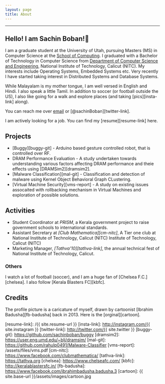 ```yaml
---
layout: page
title: About
---
```

---

## Hello! I am Sachin Boban!👋

I am a graduate student at the University of Utah, pursuing Masters (MS) in
Computer Science at the [School of Computing][soc-link]. I graduated with a
Bachelor of Technology in Computer Science from
[Department of Computer Science and Engineering][csed-link], National Institute
of Technology, Calicut (NITC). My interests include Operating Systems, Embedded
Systems etc. Very recently I have started taking interest in Distributed Systems
and Database Systems.

While Malayalam is my mother tongue, I am well versed in English and Hindi. I
also speak a little Tamil. In addition to soccer (or football outside the US),
I also like going for a walk and explore places (and taking [pics][insta-link]
along).

You can reach me over [email](mailto:sachinbobank@gmail.com) or
[@sachinBoban][twitter-link].

I am actively looking for a job. You can find my [resume][resume-link] here.

## Projects
* [Buggy][buggy-git] - Arduino based gesture controlled robot, that is
  controlled over RF.
* DRAM Performance Evaluation - A study undertaken towards understanding various
  factors affecting DRAM performance and theie effects using
  [DRAMSim2][dramsim2].
* [Malware Classification][mal-git] - Classification and detection of malware
  using Kernel Object Behavioral Graph CLustering.
* [Virtual Machine Security][vms-report] - A study on existing issues assocaited
  with rollbacking mechanism in Virtual Machines and exploration of possible
  solutions.

## Activities
* Student Coordinator at _PRISM_, a Kerala government project to raise
  government schools to international standards.
* Assistant Secretary at _[Club Mathematica][cm-nitc]_,  A Tier one club at
  National Institute of Technology, Calicut (NITC)
  Institute of Technology, Calicut (NITC)
* Marketing Manager, _[Tathva'10][tathva-link]_, the annual technical fest of
  National Institute of Technology, Calicut.

### Others
I watch a lot of football (soccer), and I am a huge fan of
[Chelsea F.C.][chelsea]. I also follow [Kerala Blasters FC][kbfc].

## Credits
The profile picture is a caricature of myself, drawn by cartoonist
[Ibrahim Badusha][fb-badusha] back in 2013. Here is the [orginal][cartoon].

[soc-link]: https://www.cs.utah.edu/
[csed-link]: http://www.cse.nitc.ac.in/
[resume-link]: /{{ site.resume-url }}
[insta-link]: http://instagram.com/{{ site.instagram }}
[twitter-link]: http://twitter.com/{{ site.twitter }}
[buggy-git]: https://github.com/sachinboban/buggy
[dramsim2]: https://user.eng.umd.edu/~blj/dramsim/
[mal-git]: https://github.com/rahulp0491/Malware-Classifier
[vms-report]: /assets/files/vms.pdf
[cm-nitc]: https://www.facebook.com/clubmathematica/
[tathva-link]: https://tathva.org
[chelsea]: https://www.chelseafc.com/
[kbfc]: http://keralablastersfc.in/
[fb-badusha]: https://www.facebook.com/ibrahimbadusha.badusha.3
[cartoon]: {{ site.base-url }}/assets/images/cartoon.jpg
